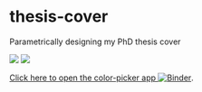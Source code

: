 # thesis-cover
Parametrically designing my PhD thesis cover

![](images/close-up.jpg)
![](images/theses.jpg)


[Click here to open the color-picker app ![Binder](https://mybinder.org/badge_logo.svg)](https://mybinder.org/v2/gh/basnijholt/thesis-cover/master?filepath=color-picker.ipynb).

